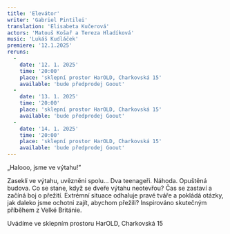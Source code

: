 ```yaml
---
title: 'Elevátor'
writer: 'Gabriel Pintilei'
translation: 'Elisabeta Kučerová'
actors: 'Matouš Košař a Tereza Hladíková'
music: 'Lukáš Kudláček'
premiere: '12.1.2025'
reruns:
  -  
    date: '12. 1. 2025'
    time: '20:00'
    place: 'sklepní prostor HarOLD, Charkovská 15'
    available: 'bude předprodej Goout'
  -  
    date: '13. 1. 2025'
    time: '20:00'
    place: 'sklepní prostor HarOLD, Charkovská 15'
    available: 'bude předprodej Goout'
  -  
    date: '14. 1. 2025'
    time: '20:00'
    place: 'sklepní prostor HarOLD, Charkovská 15'
    available: 'bude předprodej Goout'
---
```

„Halooo, jsme ve výtahu!”

Zaseklí ve výtahu, uvězněni spolu… Dva teenageři. Náhoda. Opuštěná budova. Co se stane, když se dveře výtahu neotevřou? Čas se zastaví a začíná boj o přežití. Extrémní situace odhaluje pravé tváře a pokládá otázky, jak daleko jsme ochotni zajít, abychom přežili?
Inspirováno skutečným příběhem z Velké Británie.

Uvádíme ve sklepním prostoru HarOLD, Charkovská 15

